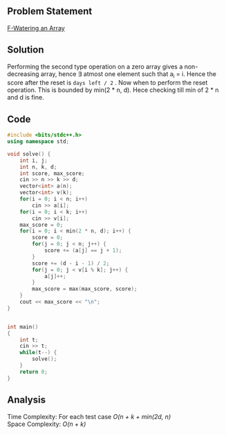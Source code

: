 ## Problem Statement
[F-Watering an Array](https://codeforces.com/problemset/problem/1917/C)

## Solution
Performing the second type operation on a zero array gives a non-decreasing array, hence &exist; atmost one element such that a<sub>i</sub> = i. Hence the score after the reset is `days left / 2` . Now when to perform the reset operation. This is bounded by min(2 * n, d). Hece checking till min of 2 * n and d is fine.
<br>

## Code
```cpp
#include <bits/stdc++.h>
using namespace std;

void solve() {
    int i, j;
    int n, k, d;
    int score, max_score;
    cin >> n >> k >> d;
    vector<int> a(n);
    vector<int> v(k);
    for(i = 0; i < n; i++)
        cin >> a[i];
    for(i = 0; i < k; i++)
        cin >> v[i];
    max_score = 0;
    for(i = 0; i < min(2 * n, d); i++) {
        score = 0;
        for(j = 0; j < n; j++) {
            score += (a[j] == j + 1);
        }
        score += (d - i - 1) / 2;
        for(j = 0; j < v[i % k]; j++) {
            a[j]++;
        }
        max_score = max(max_score, score);
    }
    cout << max_score << "\n";
}


int main()
{
    int t;
    cin >> t;
    while(t--) {
        solve();
    }
    return 0;
}
```

## Analysis
Time Complexity: For each test case <i>O(n + k + min(2d, n)</i>
<br>
Space Complexity: <i>O(n + k)</i>
